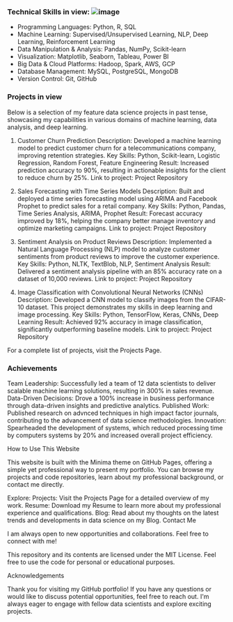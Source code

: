 
### Technical Skills in view: ![image](https://github.com/user-attachments/assets/8b03d701-dbcd-4e1d-a7d9-11ec69200f46)

- Programming Languages: Python, R, SQL
- Machine Learning: Supervised/Unsupervised Learning, NLP, Deep Learning, Reinforcement Learning
- Data Manipulation & Analysis: Pandas, NumPy, Scikit-learn
- Visualization: Matplotlib, Seaborn, Tableau, Power BI
- Big Data & Cloud Platforms: Hadoop, Spark, AWS, GCP
- Database Management: MySQL, PostgreSQL, MongoDB
- Version Control: Git, GitHub


### Projects in view

Below is a selection of my feature data science projects in past tense, showcasing my capabilities in various domains of machine learning, data analysis, and deep learning.

1. Customer Churn Prediction
Description: Developed a machine learning model to predict customer churn for a telecommunications company, improving retention strategies.
Key Skills: Python, Scikit-learn, Logistic Regression, Random Forest, Feature Engineering
Result: Increased prediction accuracy to 90%, resulting in actionable insights for the client to reduce churn by 25%.
Link to project: Project Repository

2. Sales Forecasting with Time Series Models
Description: Built and deployed a time series forecasting model using ARIMA and Facebook Prophet to predict sales for a retail company.
Key Skills: Python, Pandas, Time Series Analysis, ARIMA, Prophet
Result: Forecast accuracy improved by 18%, helping the company better manage inventory and optimize marketing campaigns.
Link to project: Project Repository

3. Sentiment Analysis on Product Reviews
Description: Implemented a Natural Language Processing (NLP) model to analyze customer sentiments from product reviews to improve the customer experience.
Key Skills: Python, NLTK, TextBlob, NLP, Sentiment Analysis
Result: Delivered a sentiment analysis pipeline with an 85% accuracy rate on a dataset of 10,000 reviews.
Link to project: Project Repository

4. Image Classification with Convolutional Neural Networks (CNNs)
Description: Developed a CNN model to classify images from the CIFAR-10 dataset. This project demonstrates my skills in deep learning and image processing.
Key Skills: Python, TensorFlow, Keras, CNNs, Deep Learning
Result: Achieved 92% accuracy in image classification, significantly outperforming baseline models.
Link to project: Project Repository

For a complete list of projects, visit the Projects Page.

### Achievements

Team Leadership: Successfully led a team of 12 data scientists to deliver scalable machine learning solutions, resulting in 300% in sales revenue.
Data-Driven Decisions: Drove a 100% increase in business performance through data-driven insights and predictive analytics.
Published Work: Published research on advnced techniques in high impact factor  journals, contributing to the advancement of data science methodologies.
Innovation: Spearheaded the development of systems, which reduced processing time by computers systems by 20% and increased overall project efficiency.

How to Use This Website

This website is built with the Minima theme on GitHub Pages, offering a simple yet professional way to present my portfolio. You can browse my projects and code repositories, learn about my professional background, or contact me directly.

Explore:
Projects: Visit the Projects Page for a detailed overview of my work.
Resume: Download my Resume to learn more about my professional experience and qualifications.
Blog: Read about my thoughts on the latest trends and developments in data science on my Blog.
Contact Me

I am always open to new opportunities and collaborations. Feel free to connect with me!

This repository and its contents are licensed under the MIT License. Feel free to use the code for personal or educational purposes.

Acknowledgements

Thank you for visiting my GitHub portfolio! If you have any questions or would like to discuss potential opportunities, feel free to reach out. I'm always eager to engage with fellow data scientists and explore exciting projects.
